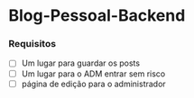 # Blog-Pessoal-Backend
### Requisitos
- [ ] Um lugar para guardar os posts
- [ ] Um lugar para o ADM entrar sem risco
- [ ] página de edição para o administrador
